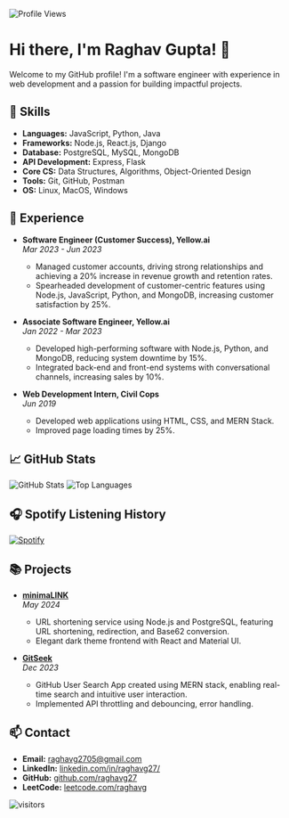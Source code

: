 <!-- Profile Views -->
![Profile Views](https://komarev.com/ghpvc/?username=raghavg27&color=blueviolet)

# Hi there, I'm Raghav Gupta! 👋

Welcome to my GitHub profile! I'm a software engineer with experience in web development and a passion for building impactful projects.

## 🚀 Skills
- **Languages:** JavaScript, Python, Java
- **Frameworks:** Node.js, React.js, Django
- **Database:** PostgreSQL, MySQL, MongoDB
- **API Development:** Express, Flask
- **Core CS:** Data Structures, Algorithms, Object-Oriented Design
- **Tools:** Git, GitHub, Postman
- **OS:** Linux, MacOS, Windows

## 🔭 Experience
- **Software Engineer (Customer Success), Yellow.ai**  
  *Mar 2023 - Jun 2023*  
  - Managed customer accounts, driving strong relationships and achieving a 20% increase in revenue growth and retention rates.
  - Spearheaded development of customer-centric features using Node.js, JavaScript, Python, and MongoDB, increasing customer satisfaction by 25%.

- **Associate Software Engineer, Yellow.ai**  
  *Jan 2022 - Mar 2023*  
  - Developed high-performing software with Node.js, Python, and MongoDB, reducing system downtime by 15%.
  - Integrated back-end and front-end systems with conversational channels, increasing sales by 10%.

- **Web Development Intern, Civil Cops**  
  *Jun 2019*  
  - Developed web applications using HTML, CSS, and MERN Stack.
  - Improved page loading times by 25%.

## 📈 GitHub Stats
![GitHub Stats](https://github-readme-stats.vercel.app/api?username=raghavg27&show_icons=true&theme=radical)
![Top Languages](https://github-readme-stats.vercel.app/api/top-langs/?username=raghavg27&layout=compact&theme=radical)

## 🎧 Spotify Listening History
[![Spotify](https://novatorem.vercel.app/api/spotify)](https://open.spotify.com/user/raghavg27)

## 📚 Projects
- **[minimaLINK](https://mnmlnk.netlify.app)**  
  *May 2024*  
  - URL shortening service using Node.js and PostgreSQL, featuring URL shortening, redirection, and Base62 conversion.
  - Elegant dark theme frontend with React and Material UI.

- **[GitSeek](https://github-search-app-0204.netlify.app)**  
  *Dec 2023*  
  - GitHub User Search App created using MERN stack, enabling real-time search and intuitive user interaction.
  - Implemented API throttling and debouncing, error handling.

## 📫 Contact
- **Email:** [raghavg2705@gmail.com](mailto:raghavg2705@gmail.com)
- **LinkedIn:** [linkedin.com/in/raghavg27/](https://linkedin.com/in/raghavg27/)
- **GitHub:** [github.com/raghavg27](https://github.com/raghavg27)
- **LeetCode:** [leetcode.com/raghavg](https://leetcode.com/raghavg)

![visitors](https://visitor-badge.glitch.me/badge?page_id=raghavg27.raghavg27)
